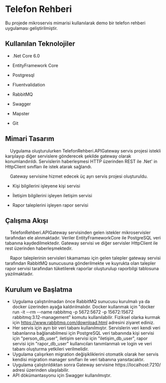 # Telefon Rehberi

 

Bu projede mikroservis mimarisi kullanılarak demo bir telefon rehberi uygulaması geliştirilmiştir.

 

 

## Kullanılan Teknolojiler

 

- .Net Core 6.0

- EntityFramework Core

- Postgresql

- Fluentvalidation

- RabbitMQ

- Swagger

- Mapster

- Git

## Mimari Tasarım

&nbsp;&nbsp;&nbsp;&nbsp;Uygulama oluşturulurken TelefonRehberi.APIGateway servis projesi istekli karşılayıp diğer servislere gönderecek şekilde gateway olarak konumlandırıldı. Servislerin haberleşmesi  HTTP üzerinden REST ile .Net' in HttpClient sınıfları ile istek atarak sağlandı.

 

&nbsp;&nbsp;&nbsp;&nbsp;Gateway servisine hizmet edecek üç ayrı servis projesi oluşturuldu.

 

- Kişi bilgilerini işleyene kişi servisi

- İletişim bilgilerini işleyen iletişim servisi

- Rapor taleplerini işleyen rapor servisi

## Çalışma Akışı

&nbsp;&nbsp;&nbsp;&nbsp;TelefonRehberi.APIGateway servisinden gelen istekler mikroservisler tarafından ele alınmaktadır. Veriler EntityFrameworkCore ile PostgreSQL veri tabanına kaydedilmektedir. Gateway servisi ve diğer servisler HttpClient ile rest üzerinden haberleşmektedir.

&nbsp;&nbsp;&nbsp;&nbsp;Rapor taleplerinin servisleri tıkamaması için gelen talepler gateway servisi tarafından RabbitMQ sunucusuna gönderilmekte ve kuyrukta olan talepler rapor servisi tarafından tüketilerek raporlar oluşturulup raporbilgi tablosuna yazılmaktadır.

## Kurulum ve Başlatma
- Uygulama çalıştırılmadan önce RabbitMQ sunucusu kurulmalı ya da docker üzerinden ayağa kaldırılmalıdır. Docker kullanmak için "docker run -it --rm --name rabbitmq -p 5672:5672 -p 15672:15672 rabbitmq:3.12-management" komutu kullanılabilir. Fiziksel olarka kurmak için https://www.rabbitmq.com/download.html adresini ziyaret ediniz.
- Her servis için ayrı bir veri tabanı kullanılmıştır. Servislerin veri kendi veri tabanlarına bağlanabilmesi için PostgreSQL veri tabanında kişi servisi için "person_db_user", iletişim servisi için "iletişim_db_user", rapor servisi için "rapor_db_user" kullanıcıları tanımlanmalı ve login ve veri tabanı oluşturma yetkileri verilmelidir.
- Uygulama çalışırken migration değişikliklerini otomatik olarak her servis kendisi migration manager sınıfları ile veri tabanına yansıtacaktır.
- Uygulama çalıştırıldıktan sonra Gateway servisine https://localhost:7210/ adresi üzerinden ulaşılabilir. 
- API dökümantasyonu için Swagger kullanılmıştır.